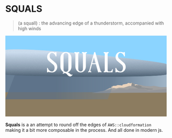 # SQUALS

> (a squall) : the advancing edge of a thunderstorm, accompanied with high winds

![squals logo](/assets/readme-art.svg)

**Squals** is a an attempt to round off the edges of `AWS::cloudformation` making it a bit more composable in the process. And all done in modern js.
